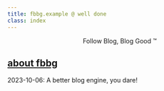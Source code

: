 ```yaml
---
title: fbbg.example @ well done
class: index
---
```


<center>
Follow Blog, Blog Good ™
</center>


## [about fbbg](/about/)


2023-10-06: A better blog engine, you dare! 

